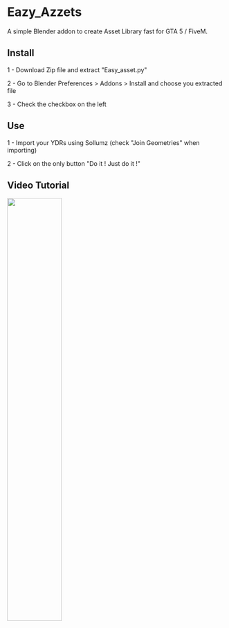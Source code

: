 # Eazy_Azzets

A simple Blender addon to create Asset Library fast for GTA 5 / FiveM.

## Install

1 - Download Zip file and extract "Easy_asset.py"

2 - Go to Blender Preferences > Addons > Install and choose you extracted file

3 - Check the checkbox on the left

## Use

1 - Import your YDRs using Sollumz (check "Join Geometries" when importing)

2 - Click on the only button "Do it ! Just do it !"

## Video Tutorial

[<img src="https://img.youtube.com/vi/PObeQq58j8Y/maxresdefault.jpg" width="50%">](https://youtu.be/PObeQq58j8Y)
